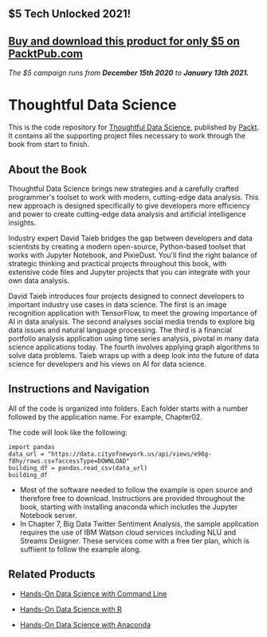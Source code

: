 ## $5 Tech Unlocked 2021!
[Buy and download this product for only $5 on PacktPub.com](https://www.packtpub.com/)
-----
*The $5 campaign         runs from __December 15th 2020__ to __January 13th 2021.__*

# Thoughtful Data Science
This is the code repository for [Thoughtful Data Science](https://www.packtpub.com/big-data-and-business-intelligence/thoughtful-data-science?utm_source=github&utm_medium=repository&utm_campaign=9781788839969), published by [Packt](https://www.packtpub.com/?utm_source=github). It contains all the supporting project files necessary to work through the book from start to finish.
## About the Book
Thoughtful Data Science brings new strategies and a carefully crafted programmer's toolset to work with modern, cutting-edge data analysis. This new approach is designed specifically to give developers more efficiency and power to create cutting-edge data analysis and artificial intelligence insights.

Industry expert David Taieb bridges the gap between developers and data scientists by creating a modern open-source, Python-based toolset that works with Jupyter Notebook, and PixieDust. You'll find the right balance of strategic thinking and practical projects throughout this book, with extensive code files and Jupyter projects that you can integrate with your own data analysis.

David Taieb introduces four projects designed to connect developers to important industry use cases in data science. The first is an image recognition application with TensorFlow, to meet the growing importance of AI in data analysis. The second analyses social media trends to explore big data issues and natural language processing. The third is a financial portfolio analysis application using time series analysis, pivotal in many data science applications today. The fourth involves applying graph algorithms to solve data problems. Taieb wraps up with a deep look into the future of data science for developers and his views on AI for data science.
## Instructions and Navigation
All of the code is organized into folders. Each folder starts with a number followed by the application name. For example, Chapter02.



The code will look like the following:
```
import pandas
data_url = "https://data.cityofnewyork.us/api/views/e98g-f8hy/rows.csv?accessType=DOWNLOAD"
building_df = pandas.read_csv(data_url)
building_df
```

* Most of the software needed to follow the example is open source and therefore free to download. Instructions are provided throughout the book, starting with installing anaconda which includes the Jupyter Notebook server.
* In Chapter 7, Big Data Twitter Sentiment Analysis, the sample application requires the use of IBM Watson cloud services including NLU and Streams
Designer. These services come with a free tier plan, which is suffiient to follow the example along.

## Related Products
* [Hands-On Data Science with Command Line](https://www.packtpub.com/big-data-and-business-intelligence/hands-data-science-command-line?utm_source=github&utm_medium=repository&utm_campaign=9781789132984)

* [Hands-On Data Science with R](https://www.packtpub.com/big-data-and-business-intelligence/hands-data-science-r?utm_source=github&utm_medium=repository&utm_campaign=9781789139402)

* [Hands-On Data Science with Anaconda](https://www.packtpub.com/big-data-and-business-intelligence/hands-data-science-anaconda?utm_source=github&utm_medium=repository&utm_campaign=9781788831192)


